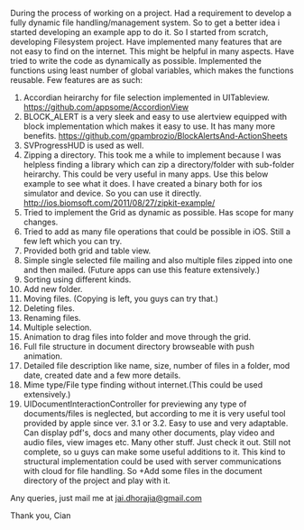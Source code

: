 During the process of working on a project. Had a requirement to develop a fully dynamic file handling/management system. So to get a better idea i started developing an example app to do it. So I started from scratch, developing Filesystem project. Have implemented many features that are not easy to find on the internet. This might be helpful in many aspects.
Have tried to write the code as dynamically as possible. Implemented the functions using least number of global variables, which makes the functions reusable.
Few features are as such:
1) Accordian heirarchy for file selection implemented in UITableview.
https://github.com/appsome/AccordionView
2) BLOCK_ALERT is a very sleek and easy to use alertview equipped with block implementation which makes it easy to use. It has many more benefits.
https://github.com/gpambrozio/BlockAlertsAnd-ActionSheets
3) SVProgressHUD is used as well.
4) Zipping a directory. This took me a while to implement because I was helpless finding a library which can zip a directory/folder with sub-folder heirarchy. This could be very useful in many apps. Use this below example to see what it does. I have created a binary both for ios simulator and device. So you can use it directly.
http://ios.biomsoft.com/2011/08/27/zipkit-example/
5) Tried to implement the Grid as dynamic as possible. Has scope for many changes.
6) Tried to add as many file operations that could be possible in iOS. Still a few left which you can try.
7) Provided both grid and table view.
8) Simple single selected file mailing and also multiple files zipped into one and then mailed. (Future apps can use this feature extensively.)
9) Sorting using different kinds.
10) Add new folder.
11) Moving files. (Copying is left, you guys can try that.)
12) Deleting files.
13) Renaming files.
14) Multiple selection.
15) Animation to drag files into folder and move through the grid.
16) Full file structure in document directory browseable with push animation.
17) Detailed file description like name, size, number of files in a folder, mod date, created date and a few more details.
18) Mime type/File type finding without internet.(This could be used extensively.)
19) UIDocumentInteractionController for previewing any type of documents/files is neglected, but according to me it is very useful tool provided by apple since ver. 3.1 or 3.2. Easy to use and very adaptable. Can display pdf's, docs and many other documents, play video and audio files, view images etc.
Many other stuff. Just check it out. Still not complete, so u guys can make some useful additions to it. This kind to structural implementation could be used with server communications with cloud for file handling. So +Add some files in the document directory of the project and play with it.

Any queries, just mail me at jai.dhorajia@gmail.com

Thank you,
Cian
